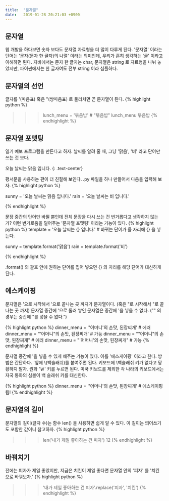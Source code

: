 ```yaml
---
title:  "문자열"
date:   2019-01-28 20:21:03 +0900
---
```



## 문자열
웹 개발을 하다보면 숫자 보다도 문자열 자료형을 더 많이 다루게 된다.
'문자열' 이라는 단어는 '문자(문자 한 글자)의 나열' 이라는 의미인데, 우리가 흔히 생각하는 '글'
이라고 이해하면 된다. 
자바에서는 문자 한 글자는 char, 문자열은 string 로 자료형을 나눠 놓았지만, 
파이썬에서는 한 글자여도 전부 string 이라 심플하다.

## 문자열의 선언
글자를 '(따옴표) 혹은 "(쌍따옴표) 로 둘러치면 곧 문자열이 된다.
{% highlight python %}
>>> lunch_menu = '볶음밥' # "볶음밥"
>>> lunch_menu
볶음밥
{% endhighlight %}

## 문자열 포맷팅
일기 예보 프로그램을 만든다고 하자. 날씨를 알려 줄 때, 그냥 '맑음', '비' 라고 단어만 쓰는 것 보다.

오늘 날씨는 맑음 입니다.
{: .text-center}

평서문을 사용하는 편이 더 친절해 보인다. .py 파일을 하나 만들어서 다음을 입력해 보자.
{% highlight python %}

sunny = '오늘 날씨는 맑음 입니다.'
rain = '오늘 날씨는 비 입니다.'



{% endhighlight %}


문장 중간의 단어만 바뀔 뿐인데 전체 문장을 다시 쓰는 건 번거롭다고 생각하지 않는가?
이런 번거로움을 덜어주는 '문자열 포맷팅' 이라는 기능이 있다. 
{% highlight python %}
template = '오늘 날씨는 {} 입니다.' # 바뀌는 단어가 올 자리에 {} 을 넣는다.

sunny = template.format('맑음')
rain = template.format('비')

{% endhighlight %}

.format() 의 괄호 안에 원하는 단어를 집어 넣으면 {} 의 자리를 해당 단어가 대신하게 된다.

## 에스케이핑

문자열은 '으로 시작해서 '으로 끝나는 곳 까지가 문자열이다. (혹은 "로 시작해서 "로 끝나는 곳 까지)
문자열 중간에 '으로 둘러 쌓인 문자열은 중간에 '을 넣을 수 없다. ("" 의 경우는 중간에 "를 넣을 수 없다.")

{% highlight python %}
dinner_menu = ''어머니'의 손맛, 된장찌개' # 에러
dinner_menu = '"어머니"의 손맛, 된장찌개' # 가능
dinner_menu = ""어머니"의 손맛, 된장찌개" # 에러
dinner_menu = "'어머니'의 손맛, 된장찌개" # 가능
{% endhighlight %}

문자열 중간에 '을 넣을 수 있게 해주는 기능이 있다. 이를 '에스케이핑' 이라고 한다.
방법은 간단하다. '앞에 \\(백슬래쉬)를 붙여주면 된다.
키보드에 \\백슬래쉬 키가 없다고 당황하지 말자. 원화 '￦' 키를 누르면 된다.
미국 키보드를 제외한 각 나라의 키보드에서는 자국 통화의 심볼이 백 슬래쉬 키를 대신한다.

{% highlight python %}
dinner_menu = '\'어머니\'의 손맛, 된장찌개' # 에스케이핑 됨!
{% endhighlight %}


## 문자열의 길이
문자열의 길이(글자 수)는 함수 len() 을 사용하면 쉽게 알 수 있다.
이 길이는 띄어쓰기도 포함한 값이니 참고하자.
{% highlight python %}
>>> len('내가 제일 좋아하는 건 피자')
12
{% endhighlight %}


## 바꿔치기
전에는 피자가 제일 좋았지만, 지금은 치킨이 제일 좋다면
문자열 안의 '피자' 를 '치킨 으로 바꿔보자.'
{% highlight python %}
>>> '내가 제일 좋아하는 건 피자'.replace('피자', '치킨')
{% endhighlight %}
